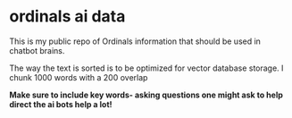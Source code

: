 # ordinals ai data

This is my public repo of Ordinals information that should be used in chatbot brains. 

The way the text is sorted is to be optimized for vector database storage. I chunk 1000 words with a 200 overlap

**Make sure to include key words- asking questions one might ask to help direct the ai bots help a lot!**
